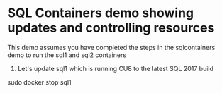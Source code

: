 # SQL Containers demo showing updates and controlling resources

This demo assumes you have completed the steps in the sqlcontainers demo to run the sql1 and sql2 containers

1. Let's update sql1 which is running CU8 to the latest SQL 2017 build

sudo docker stop sql1



